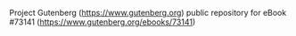 Project Gutenberg (https://www.gutenberg.org) public repository
for eBook #73141 (https://www.gutenberg.org/ebooks/73141)
